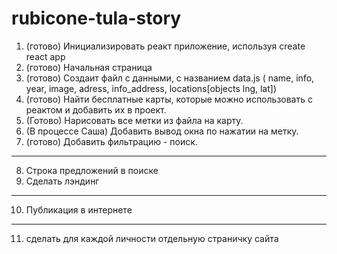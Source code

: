 # rubicone-tula-story

1. (готово)  Инициализировать реакт приложение, используя create react app
2. (готово)  Начальная страница 
3. (готово)  Создаит файл с данными, с названием data.js ( name, info, year, image, adress, info_address, locations[objects lng, lat])
4. (готово)  Найти бесплатные карты, которые можно использовать с реактом и добавить их в проект. 
5. (Готово)  Нарисовать все метки из файла на карту. 
6. (В процессе Cаша)  Добавить вывод окна по нажатии на метку.
7. (готово)  Добавить фильтрацию - поиск.
-------------------------------------------
8. Строка предложений в поиске
9. Сделать лэндинг 
-------------------------------------------
10. Публикация в интернете
-----------------------------------
11. сделать для каждой личности отдельную страничку сайта 
